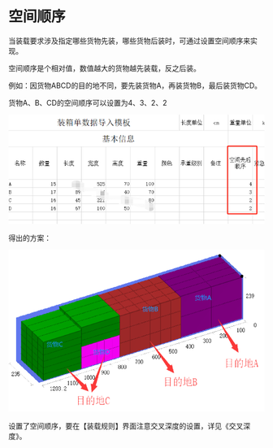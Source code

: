 # 空间顺序

当装载要求涉及指定哪些货物先装，哪些货物后装时，可通过设置空间顺序来实现。

空间顺序是个相对值，数值越大的货物越先装载，反之后装。

例如：因货物ABCD的目的地不同，要先装货物A，再装货物B，最后装货物CD。

货物A、B、CD的空间顺序可以设置为4、3、2、2

![](../../../../.gitbook/assets/33B.png)

得出的方案：

![](../../../../.gitbook/assets/image%20%2835%29.png)

设置了空间顺序，要在【装载规则】界面注意交叉深度的设置，详见《交叉深度》。

